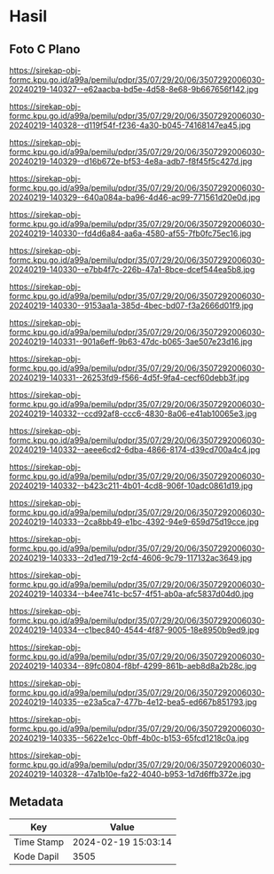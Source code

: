 # Hasil

## Foto C Plano

https://sirekap-obj-formc.kpu.go.id/a99a/pemilu/pdpr/35/07/29/20/06/3507292006030-20240219-140327--e62aacba-bd5e-4d58-8e68-9b667656f142.jpg

https://sirekap-obj-formc.kpu.go.id/a99a/pemilu/pdpr/35/07/29/20/06/3507292006030-20240219-140328--d119f54f-f236-4a30-b045-74168147ea45.jpg

https://sirekap-obj-formc.kpu.go.id/a99a/pemilu/pdpr/35/07/29/20/06/3507292006030-20240219-140329--d16b672e-bf53-4e8a-adb7-f8f45f5c427d.jpg

https://sirekap-obj-formc.kpu.go.id/a99a/pemilu/pdpr/35/07/29/20/06/3507292006030-20240219-140329--640a084a-ba96-4d46-ac99-771561d20e0d.jpg

https://sirekap-obj-formc.kpu.go.id/a99a/pemilu/pdpr/35/07/29/20/06/3507292006030-20240219-140330--fd4d6a84-aa6a-4580-af55-7fb0fc75ec16.jpg

https://sirekap-obj-formc.kpu.go.id/a99a/pemilu/pdpr/35/07/29/20/06/3507292006030-20240219-140330--e7bb4f7c-226b-47a1-8bce-dcef544ea5b8.jpg

https://sirekap-obj-formc.kpu.go.id/a99a/pemilu/pdpr/35/07/29/20/06/3507292006030-20240219-140330--9153aa1a-385d-4bec-bd07-f3a2666d01f9.jpg

https://sirekap-obj-formc.kpu.go.id/a99a/pemilu/pdpr/35/07/29/20/06/3507292006030-20240219-140331--901a6eff-9b63-47dc-b065-3ae507e23d16.jpg

https://sirekap-obj-formc.kpu.go.id/a99a/pemilu/pdpr/35/07/29/20/06/3507292006030-20240219-140331--26253fd9-f566-4d5f-9fa4-cecf60debb3f.jpg

https://sirekap-obj-formc.kpu.go.id/a99a/pemilu/pdpr/35/07/29/20/06/3507292006030-20240219-140332--ccd92af8-ccc6-4830-8a06-e41ab10065e3.jpg

https://sirekap-obj-formc.kpu.go.id/a99a/pemilu/pdpr/35/07/29/20/06/3507292006030-20240219-140332--aeee6cd2-6dba-4866-8174-d39cd700a4c4.jpg

https://sirekap-obj-formc.kpu.go.id/a99a/pemilu/pdpr/35/07/29/20/06/3507292006030-20240219-140332--b423c211-4b01-4cd8-906f-10adc0861d19.jpg

https://sirekap-obj-formc.kpu.go.id/a99a/pemilu/pdpr/35/07/29/20/06/3507292006030-20240219-140333--2ca8bb49-e1bc-4392-94e9-659d75d19cce.jpg

https://sirekap-obj-formc.kpu.go.id/a99a/pemilu/pdpr/35/07/29/20/06/3507292006030-20240219-140333--2d1ed719-2cf4-4606-9c79-117132ac3649.jpg

https://sirekap-obj-formc.kpu.go.id/a99a/pemilu/pdpr/35/07/29/20/06/3507292006030-20240219-140334--b4ee741c-bc57-4f51-ab0a-afc5837d04d0.jpg

https://sirekap-obj-formc.kpu.go.id/a99a/pemilu/pdpr/35/07/29/20/06/3507292006030-20240219-140334--c1bec840-4544-4f87-9005-18e8950b9ed9.jpg

https://sirekap-obj-formc.kpu.go.id/a99a/pemilu/pdpr/35/07/29/20/06/3507292006030-20240219-140334--89fc0804-f8bf-4299-861b-aeb8d8a2b28c.jpg

https://sirekap-obj-formc.kpu.go.id/a99a/pemilu/pdpr/35/07/29/20/06/3507292006030-20240219-140335--e23a5ca7-477b-4e12-bea5-ed667b851793.jpg

https://sirekap-obj-formc.kpu.go.id/a99a/pemilu/pdpr/35/07/29/20/06/3507292006030-20240219-140335--5622e1cc-0bff-4b0c-b153-65fcd1218c0a.jpg

https://sirekap-obj-formc.kpu.go.id/a99a/pemilu/pdpr/35/07/29/20/06/3507292006030-20240219-140328--47a1b10e-fa22-4040-b953-1d7d6ffb372e.jpg


## Metadata

| Key        | Value               |
| ---------- | ------------------- |
| Time Stamp | 2024-02-19 15:03:14 |
| Kode Dapil | 3505                |



